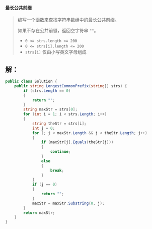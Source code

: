 #### 最长公共前缀

> 编写一个函数来查找字符串数组中的最长公共前缀。
>
> 如果不存在公共前缀，返回空字符串 `""`。
>
> - `0 <= strs.length <= 200`
> - `0 <= strs[i].length <= 200`
> - `strs[i]` 仅由小写英文字母组成
>

## 解：

```c#
public class Solution {
    public string LongestCommonPrefix(string[] strs) {
        if (strs.Length == 0)
        {
            return "";
        }
        string maxStr = strs[0];
        for (int i = 1; i < strs.Length; i++)
        {
            string theStr = strs[i];
            int j = 0;
            for (; j < maxStr.Length && j < theStr.Length; j++)
            {
                if (maxStr[j].Equals(theStr[j]))
                {
                    continue;
                }
                else
                {
                    break;
                }
            }
            if (j == 0)
            {
                return "";
            }
            maxStr = maxStr.Substring(0, j);
        }
        return maxStr;
    }
}


```
